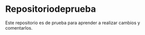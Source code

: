 # Repositoriodeprueba
Este repositorio es de prueba para aprender a realizar cambios y comentarlos.
